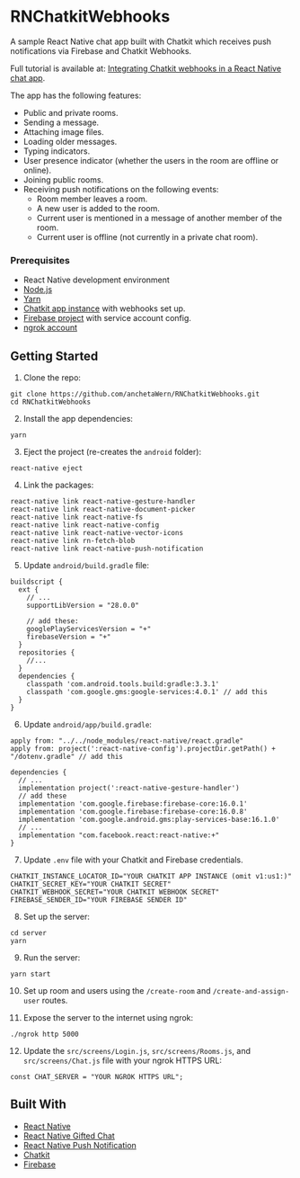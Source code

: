 # RNChatkitWebhooks
A sample React Native chat app built with Chatkit which receives push notifications via Firebase and Chatkit Webhooks.

Full tutorial is available at: [Integrating Chatkit webhooks in a React Native chat app](https://pusher.com/tutorials/webhooks-react-native-chat).

The app has the following features:

- Public and private rooms.
- Sending a message.
- Attaching image files.
- Loading older messages.
- Typing indicators.
- User presence indicator (whether the users in the room are offline or online).
- Joining public rooms.
- Receiving push notifications on the following events:
  - Room member leaves a room.
  - A new user is added to the room.
  - Current user is mentioned in a message of another member of the room.
  - Current user is offline (not currently in a private chat room).

### Prerequisites

-   React Native development environment
-   [Node.js](https://nodejs.org/en/)
-   [Yarn](https://yarnpkg.com/en/)
-   [Chatkit app instance](https://pusher.com/chatkit) with webhooks set up.
-   [Firebase project](https://console.firebase.google.com) with service account config.
-   [ngrok account](https://ngrok.com/)

## Getting Started

1.  Clone the repo:

```
git clone https://github.com/anchetaWern/RNChatkitWebhooks.git
cd RNChatkitWebhooks
```

2.  Install the app dependencies:

```
yarn
```

3.  Eject the project (re-creates the `android` folder):

```
react-native eject
```

4.  Link the packages:

```
react-native link react-native-gesture-handler
react-native link react-native-document-picker
react-native link react-native-fs
react-native link react-native-config
react-native link react-native-vector-icons
react-native link rn-fetch-blob
react-native link react-native-push-notification
```

5.  Update `android/build.gradle` file:

```
buildscript {
  ext {
    // ...
    supportLibVersion = "28.0.0"

    // add these:
    googlePlayServicesVersion = "+"
    firebaseVersion = "+"  
  }
  repositories { 
    //... 
  }
  dependencies {
    classpath 'com.android.tools.build:gradle:3.3.1'
    classpath 'com.google.gms:google-services:4.0.1' // add this
  }
}
```

6. Update `android/app/build.gradle`:

```
apply from: "../../node_modules/react-native/react.gradle"
apply from: project(':react-native-config').projectDir.getPath() + "/dotenv.gradle" // add this
```

```
dependencies {
  // ...  
  implementation project(':react-native-gesture-handler')
  // add these
  implementation 'com.google.firebase:firebase-core:16.0.1' 
  implementation 'com.google.firebase:firebase-core:16.0.8' 
  implementation 'com.google.android.gms:play-services-base:16.1.0' 
  // ...
  implementation "com.facebook.react:react-native:+"
}
```

7.  Update `.env` file with your Chatkit and Firebase credentials.

```
CHATKIT_INSTANCE_LOCATOR_ID="YOUR CHATKIT APP INSTANCE (omit v1:us1:)"
CHATKIT_SECRET_KEY="YOUR CHATKIT SECRET"
CHATKIT_WEBHOOK_SECRET="YOUR CHATKIT WEBHOOK SECRET"
FIREBASE_SENDER_ID="YOUR FIREBASE SENDER ID"
```

8.  Set up the server:

```
cd server
yarn
```

9.  Run the server:

```
yarn start
```

10. Set up room and users using the `/create-room` and `/create-and-assign-user` routes.

11. Expose the server to the internet using ngrok:

```
./ngrok http 5000
```

12. Update the `src/screens/Login.js`, `src/screens/Rooms.js`, and `src/screens/Chat.js` file with your ngrok HTTPS URL:

```
const CHAT_SERVER = "YOUR NGROK HTTPS URL";
```

## Built With

-   [React Native](http://facebook.github.io/react-native/)
-   [React Native Gifted Chat](https://github.com/FaridSafi/react-native-gifted-chat)
-   [React Native Push Notification](https://github.com/zo0r/react-native-push-notification)
-   [Chatkit](https://pusher.com/chatkit)
-   [Firebase](https://console.firebase.google.com)
